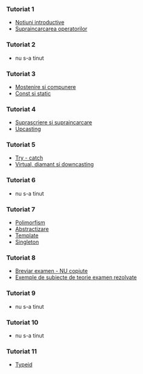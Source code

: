 
### Tutoriat 1
- [Notiuni introductive](https://github.com/DimaOanaTeodora/Tutoriat-POO-2022/blob/main/Teorie/Notiuni%20introductiive.pdf)
- [Supraincarcarea operatorilor](https://github.com/DimaOanaTeodora/Tutoriat-POO-2022/blob/main/Teorie/Supraincarcarea%20operatorilor.pdf)

### Tutoriat 2
- nu s-a tinut

### Tutoriat 3
- [Mostenire si compunere](https://github.com/DimaOanaTeodora/Tutoriat-POO-2022/blob/main/Teorie/Mostenire%20si%20compunere.pdf)
- [Const si static](https://github.com/DimaOanaTeodora/Tutoriat-POO-2022/blob/main/Teorie/Const%20si%20static.pdf)

### Tutoriat 4

- [Suprascriere si supraincarcare](https://github.com/DimaOanaTeodora/Tutoriat-POO-2022/blob/main/Teorie/Suprascriere%20si%20supraincarcare.pdf)
- [Upcasting](https://github.com/DimaOanaTeodora/Tutoriat-POO-2022/blob/main/Teorie/Upcasting.pdf)

### Tutoriat 5

- [Try - catch](https://github.com/DimaOanaTeodora/Tutoriat-POO-2022/blob/main/Teorie/Try-catch.pdf)
- [Virtual, diamant si downcasting](https://github.com/DimaOanaTeodora/Tutoriat-POO-2022/blob/main/Teorie/Virtual%2C%20diamant%20si%20downcasting.pdf)

### Tutoriat 6
- nu s-a tinut

### Tutoriat 7

- [Polimorfism](https://github.com/DimaOanaTeodora/Tutoriat-POO-2022/blob/main/Teorie/Polimorfism.pdf)
- [Abstractizare](https://github.com/DimaOanaTeodora/Tutoriat-POO-2022/blob/main/Teorie/Abstractizare.pdf)
- [Template](https://github.com/DimaOanaTeodora/Tutoriat-POO-2022/blob/main/Teorie/Template.pdf)
- [Singleton](https://github.com/DimaOanaTeodora/Tutoriat-POO-2022/blob/main/Teorie/Singleton.pdf)

### Tutoriat 8

- [Breviar examen - NU copiute](https://github.com/DimaOanaTeodora/Tutoriat-POO-2022/blob/main/Teorie/Cheat%20sheet.pdf)
- [Exemple de subiecte de teorie examen rezolvate](https://github.com/DimaOanaTeodora/Tutoriat-POO-2022/blob/main/Teorie/TEORIE%20POO%202017.pdf)

### Tutoriat 9
- nu s-a tinut

### Tutoriat 10
- nu s-a tinut

### Tutoriat 11
- [Typeid](https://github.com/DimaOanaTeodora/Tutoriat-POO-2022/blob/main/Teorie/Typeid.md)
